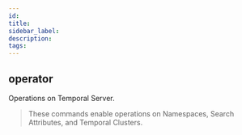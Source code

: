 ```yaml
---
id:
title:
sidebar_label:
description:
tags:
---
```



## operator

Operations on Temporal Server.

>These commands enable operations on Namespaces, Search Attributes, and Temporal Clusters.

